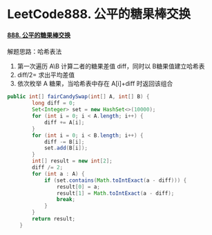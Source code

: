 # LeetCode888. 公平的糖果棒交换

#### [888. 公平的糖果棒交换](https://leetcode-cn.com/problems/fair-candy-swap/)

解题思路：哈希表法

1. 第一次遍历 A\B 计算二者的糖果差值 diff，同时以 B糖果值建立哈希表
2. diff/2= 求出平均差值
3. 依次枚举 A 糖果，当哈希表中存在  A[i]+diff 时返回该组合

```java
public int[] fairCandySwap(int[] A, int[] B) {
        long diff = 0;
        Set<Integer> set = new HashSet<>(10000);
        for (int i = 0; i < A.length; i++) {
            diff += A[i];
        }
        for (int i = 0; i < B.length; i++) {
            diff -= B[i];
            set.add(B[i]);
        }
        int[] result = new int[2];
        diff /= 2;
        for (int a : A) {
            if (set.contains(Math.toIntExact(a - diff))) {
                result[0] = a;
                result[1] = Math.toIntExact(a - diff);
                break;
            }
        }
        return result;
    }
```

